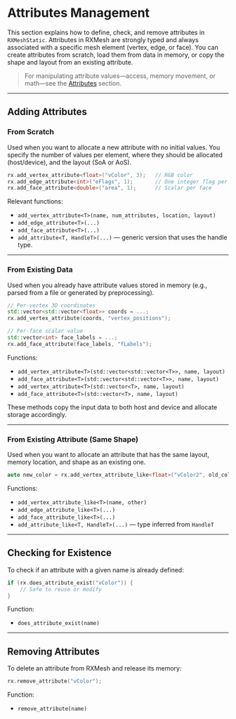 # **Attributes Management**

This section explains how to define, check, and remove attributes in `RXMeshStatic`. Attributes in RXMesh are strongly typed and always associated with a specific mesh element (vertex, edge, or face). You can create attributes from scratch, load them from data in memory, or copy the shape and layout from an existing attribute.

> For manipulating attribute values—access, memory movement, or math—see the [Attributes](attributes.md) section.

---

## **Adding Attributes**

### From Scratch

Used when you want to allocate a new attribute with no initial values. You specify the number of values per element, where they should be allocated (host/device), and the layout (SoA or AoS).

```cpp
rx.add_vertex_attribute<float>("vColor", 3);   // RGB color
rx.add_edge_attribute<int>("eFlags", 1);       // One integer flag per edge
rx.add_face_attribute<double>("area", 1);      // Scalar per face
```

Relevant functions:

- `add_vertex_attribute<T>(name, num_attributes, location, layout)`
- `add_edge_attribute<T>(...)`
- `add_face_attribute<T>(...)`
- `add_attribute<T, HandleT>(...)` — generic version that uses the handle type.

---

### From Existing Data

Used when you already have attribute values stored in memory (e.g., parsed from a file or generated by preprocessing).

```c++
// Per-vertex 3D coordinates
std::vector<std::vector<float>> coords = ...;
rx.add_vertex_attribute(coords, "vertex_positions");

// Per-face scalar value
std::vector<int> face_labels = ...;
rx.add_face_attribute(face_labels, "fLabels");
```

Functions:

- `add_vertex_attribute<T>(std::vector<std::vector<T>>, name, layout)`
- `add_face_attribute<T>(std::vector<std::vector<T>>, name, layout)`
- `add_vertex_attribute<T>(std::vector<T>, name, layout)`
- `add_face_attribute<T>(std::vector<T>, name, layout)`

These methods copy the input data to both host and device and allocate storage accordingly.

---

### From Existing Attribute (Same Shape)

Used when you want to allocate an attribute that has the same layout, memory location, and shape as an existing one.

``` c++
auto new_color = rx.add_vertex_attribute_like<float>("vColor2", old_color);
```

Functions:

- `add_vertex_attribute_like<T>(name, other)`
- `add_edge_attribute_like<T>(...)`
- `add_face_attribute_like<T>(...)`
- `add_attribute_like<T, HandleT>(...)` — type inferred from `HandleT`

---

## **Checking for Existence**

To check if an attribute with a given name is already defined:

``` c++
if (rx.does_attribute_exist("vColor")) {
    // Safe to reuse or modify
}
```

Function:

- `does_attribute_exist(name)`

---

## **Removing Attributes**

To delete an attribute from RXMesh and release its memory:

``` c++
rx.remove_attribute("vColor");
```

Function:

- `remove_attribute(name)`